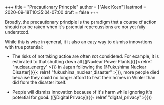 +++
title = "Precautionary Principle"
author = ["Alex Koen"]
lastmod = 2020-09-18T10:35:04-07:00
draft = false
+++

Broadly, the precautionary principle is the paradigm that a course of action should not be taken when it's potential repercussions are not yet fully understood.

While this is wise in general, it is also an easy way to dismiss innovations with true potential:

-   The risks of not taking action are often not considered. For example, it is estimated to that shutting down all [§Nuclear Power Plants]({{< relref "nuclear_energy" >}}) in Japan following the [§Fukushima Nuclear Disaster]({{< relref "fukushima_nuclear_disaster" >}}), more people died because they could no longer afford to heat their homes in Winter than did from the disaster itself.

-   People will dismiss innovation because of it's harm while ignoring it's potential for good. ([§Digital Privacy]({{< relref "digital_privacy" >}}))
